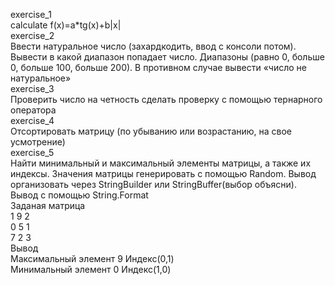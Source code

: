 exercise_1<br>
calculate f(x)=a*tg(x)+b|x|<br>
exercise_2<br>
Ввести натуральное число (захардкодить, ввод с консоли потом). Вывести в какой диапазон попадает число. Диапазоны (равно 0, больше 0, больше 100, больше 200). В противном случае вывести «число не натуральное»<br>
exercise_3<br>
Проверить число на четность сделать проверку с помощью тернарного оператора<br>
exercise_4<br>
Отсортировать матрицу (по убыванию или возрастанию, на свое усмотрение)<br>
exercise_5<br>
Найти минимальный и максимальный элементы матрицы, а также их индексы. Значения матрицы генерировать с помощью Random. Вывод организовать через StringBuilder или StringBuffer(выбор объясни).<br>
Вывод с помощью String.Format<br>
Заданая матрица<br>
1 9 2<br>
0 5 1<br>
7 2 3<br>
Вывод<br>
Максимальный элемент 9 Индекс(0,1)<br>
Минимальный элемент 0 Индекс(1,0)<br>

